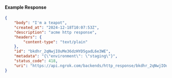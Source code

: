 <!-- Code generated for API Clients. DO NOT EDIT. -->

#### Example Response

```json
{
	"body": "I'm a teapot",
	"created_at": "2024-12-18T10:07:53Z",
	"description": "acme http response",
	"headers": {
		"content-type": "text/plain"
	},
	"id": "bkdhr_2qNwjIOuMe36dzHYD5gadL6e3WE",
	"metadata": "{\"environment\": \"staging\"}",
	"status_code": 418,
	"uri": "https://api.ngrok.com/backends/http_response/bkdhr_2qNwjIOuMe36dzHYD5gadL6e3WE"
}
```
